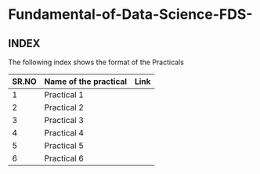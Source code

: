 # Fundamental-of-Data-Science-FDS-


## INDEX

The following index shows the format of the Practicals

| SR.NO | Name of the practical |Link|
| ------ | ------ | ------ |
| 1 | Practical 1  |
| 2 | Practical 2  |
| 3 | Practical 3  |
| 4 | Practical 4  |
| 5 | Practical 5  |
| 6 | Practical 6  |
